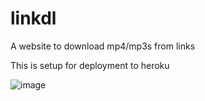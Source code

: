 # linkdl
A website to download mp4/mp3s from links

This is setup for deployment to heroku

![image](https://github.com/Rumodeus/linkdl/assets/91802844/e45bb163-6394-4321-b8c6-6e720d9ee182)

